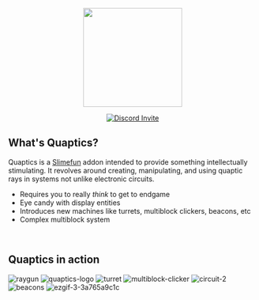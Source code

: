 <p align="center">
  <img src="https://github.com/metamechanists/Quaptics/assets/35176119/8334f11b-41e3-48ce-bfcb-ec51947822af" width=200px height=200px>
</p>

<p align="center">
  <a href="https://discord.gg/nR8axbxvwk">
    <img src="https://discordapp.com/api/guilds/1135377345017036922/widget.png?style=banner2" alt="Discord Invite"/>
  </a>
</p>


## What's Quaptics?
Quaptics is a [Slimefun](https://github.com/Slimefun/Slimefun4) addon intended to provide something intellectually 
stimulating. It revolves around creating, manipulating, and using quaptic rays in systems not unlike electronic circuits.
- Requires you to really *think* to get to endgame
- Eye candy with display entities
- Introduces new machines like turrets, multiblock clickers, beacons, etc
- Complex multiblock system
<br>

## Quaptics in action
![raygun](https://github.com/metamechanists/Quaptics/assets/35176119/005ee0ec-79c9-409d-9eae-609fccd3ee90)
![quaptics-logo](https://github.com/metamechanists/Quaptics/assets/35176119/752890ac-0c72-48b7-9bbe-6512d75b7bb7)
![turret](https://github.com/metamechanists/Quaptics/assets/35176119/c3221cc2-b503-4e74-b5e2-a612632c4d20)
![multiblock-clicker](https://github.com/metamechanists/Quaptics/assets/35176119/463164c3-8d35-4278-b26a-321094e6f311)
![circuit-2](https://github.com/metamechanists/Quaptics/assets/35176119/0862eda9-51ff-40f5-bc36-81f81f40bd92)
![beacons](https://github.com/metamechanists/Quaptics/assets/35176119/5c4560a3-9b57-4d86-9c7c-66b95172c0d3)
![ezgif-3-3a765a9c1c](https://github.com/metamechanists/Quaptics/assets/35176119/43db8a64-d6ad-4d47-8507-fd99984e7bd8)
